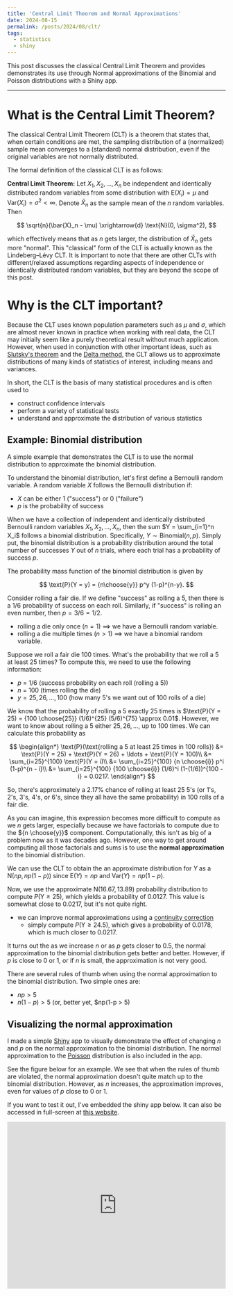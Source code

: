 ```yaml
---
title: 'Central Limit Theorem and Normal Approximations'
date: 2024-08-15
permalink: /posts/2024/08/clt/
tags:
  - statistics
  - shiny
---
```


This post discusses the classical Central Limit Theorem and provides demonstrates its use through Normal approximations of the Binomial and Poisson distributions with a Shiny app.

------------------------------------------------------------------------

# What is the Central Limit Theorem?

The classical Central Limit Theorem (CLT) is a theorem that states that, when certain conditions are met, the sampling distribution of a (normalized) sample mean converges to a (standard) normal distribution, even if the original variables are not normally distributed.

The formal definition of the classical CLT is as follows:

**Central Limit Theorem:** Let $X_1, X_2, \ldots, X_n$ be independent and identically distributed random variables from some distribution with $\text{E}(X_i) = \mu$ and $\text{Var}(X_i) = \sigma^2 < \infty$. Denote $\bar{X}_n$ as the sample mean of the $n$ random variables. Then

$$
\sqrt{n}(\bar{X}_n - \mu) \xrightarrow{d} \text{N}(0, \sigma^2),
$$

which effectively means that as $n$ gets larger, the distribution of $\bar{X}_n$ gets more "normal". This "classical" form of the CLT is actually known as the Lindeberg–Lévy CLT. It is important to note that there are other CLTs with different/relaxed assumptions regarding aspects of independence or identically distributed random variables, but they are beyond the scope of this post.

# Why is the CLT important?

Because the CLT uses known population parameters such as $\mu$ and $\sigma$, which are almost never known in practice when working with real data, the CLT may initially seem like a purely theoretical result without much application. However, when used in conjunction with other important ideas, such as [Slutsky's theorem](https://en.wikipedia.org/wiki/Slutsky's_theorem) and the [Delta method](https://en.wikipedia.org/wiki/Delta_method), the CLT allows us to approximate distributions of many kinds of statistics of interest, including means and variances. 

In short, the CLT is the basis of many statistical procedures and is often used to
* construct confidence intervals
* perform a variety of statistical tests
* understand and approximate the distribution of various statistics


## Example: Binomial distribution

A simple example that demonstrates the CLT is to use the normal distribution to approximate the binomial distribution.

To understand the binomial distribution, let's first define a Bernoulli random variable. A random variable $X$ follows the Bernoulli distribution if:
* $X$ can be either 1 ("success") or 0 ("failure")
* $p$ is the probability of success

When we have a collection of independent and identically distributed Bernoulli random variables $X_1, X_2, \ldots, X_n$, then the sum $Y = \sum_{i=1}^n X_i$ follows a binomial distribution. Specifically, $Y \sim \text{Binomial}(n, p)$. Simply put, the binomial distribution is a probability distribution around the total number of successes $Y$ out of $n$ trials, where each trial has a probability of success $p$.

The probability mass function of the binomial distribution is given by

$$
\text{P}(Y = y) = {n\choose{y}} p^y (1-p)^{n-y}.
$$

Consider rolling a fair die. If we define "success" as rolling a 5, then there is a 1/6 probability of success on each roll. Similarly, if "success" is rolling an even number, then $p = 3/6 = 1/2$.
* rolling a die only once ($n = 1$) $\implies$ we have a Bernoulli random variable.
* rolling a die multiple times ($n > 1$) $\implies$ we have a binomial random variable.

Suppose we roll a fair die 100 times. What's the probability that we roll a 5 at least 25 times? To compute this, we need to use the following information:
* $p$ = 1/6 (success probability on each roll (rolling a 5))
* $n$ = 100 (times rolling the die)
* $y = 25, 26, \ldots, 100$ (how many 5's we want out of 100 rolls of a die)

We know that the probability of rolling a 5 exactly 25 times is $\text{P}(Y = 25) = {100 \choose{25}} (1/6)^{25} (5/6)^{75} \approx 0.01$. However, we want to know about rolling a 5 either $25, 26, \ldots,$ up to 100 times. We can calculate this probability as

$$
\begin{align*}
\text{P}(\text{rolling a 5 at least 25 times in 100 rolls}) &= \text{P}(Y = 25) + \text{P}(Y = 26) + \ldots + \text{P}(Y = 100)\\
&= \sum_{i=25}^{100} \text{P}(Y = i)\\
&= \sum_{i=25}^{100} {n \choose{i}} p^i (1-p)^{n - i}\\
&= \sum_{i=25}^{100} {100 \choose{i}} (1/6)^i (1-(1/6))^{100 - i} = 0.0217.
\end{align*}
$$

So, there's approximately a 2.17\% chance of rolling at least 25 5's (or 1's, 2's, 3's, 4's, or 6's, since they all have the same probability) in 100 rolls of a fair die.

As you can imagine, this expression becomes more difficult to compute as we $n$ gets larger, especially because we have factorials to compute due to the ${n \choose{y}}$ component. Computationally, this isn't as big of a problem now as it was decades ago. However, one way to get around computing all those factorials and sums is to use the **normal approximation** to the binomial distribution.

We can use the CLT to obtain the an approximate distribution for $Y$ as a $\text{N}(np, np(1-p))$ since $\text{E}(Y) = np$ and $\text{Var}(Y) = np(1-p)$.

Now, we use the approximate $\text{N}(16.67, 13.89)$ probability distribution to compute $P(\text{Y} \ge 25)$, which yields a probability of 0.0127. This value is somewhat close to 0.0217, but it's not quite right.
* we can improve normal approximations using a [continuity correction](https://en.wikipedia.org/wiki/Continuity_correction)
  - simply compute $P(\text{Y} \ge 24.5)$, which gives a probability of 0.0178, which is much closer to 0.0217.

It turns out the as we increase $n$ or as $p$ gets closer to 0.5, the normal approximation to the binomial distribution gets better and better. However, if $p$ is close to 0 or 1, or if $n$ is small, the approximation is not very good.

There are several rules of thumb when using the normal approximation to the binomial distribution. Two simple ones are:
* $np > 5$
* $n(1-p) > 5$ (or, better yet, $np(1-p > 5)

## Visualizing the normal approximation

I made a simple [Shiny](https://shiny.posit.co/) app to visually demonstrate the effect of changing $n$ and $p$ on the normal approximation to the binomial distribution. The normal approximation to the [Poisson](https://en.wikipedia.org/wiki/Poisson_distribution) distribution is also included in the app.

See the figure below for an example. We see that when the rules of thumb are violated, the normal approximation doesn't quite match up to the binomial distribution. However, as $n$ increases, the approximation improves, even for values of $p$ close to 0 or 1.



If you want to test it out, I've embedded the shiny app below. It can also be accessed in full-screen at [this website](https://taylor-grimm.shinyapps.io/clt_shiny/).

<embed src="https://taylor-grimm.shinyapps.io/clt_shiny/" style="width:100%; height: 40vw;">



